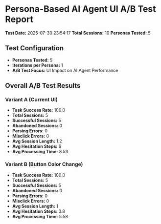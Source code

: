 # Persona-Based AI Agent UI A/B Test Report
**Test Date:** 2025-07-30 23:54:17
**Total Sessions:** 10
**Personas Tested:** 5

## Test Configuration
- **Personas Tested:** 5
- **Iterations per Persona:** 1
- **A/B Test Focus:** UI Impact on AI Agent Performance

## Overall A/B Test Results
### Variant A (Current UI)
- **Task Success Rate:** 100.0
- **Total Sessions:** 5
- **Successful Sessions:** 5
- **Abandoned Sessions:** 0
- **Parsing Errors:** 0
- **Misclick Errors:** 0
- **Avg Session Length:** 1.2
- **Avg Hesitation Steps:** 6
- **Avg Processing Time:** 8.53

### Variant B (Button Color Change)
- **Task Success Rate:** 100.0
- **Total Sessions:** 5
- **Successful Sessions:** 5
- **Abandoned Sessions:** 0
- **Parsing Errors:** 0
- **Misclick Errors:** 0
- **Avg Session Length:** 1
- **Avg Hesitation Steps:** 3.8
- **Avg Processing Time:** 5.58
